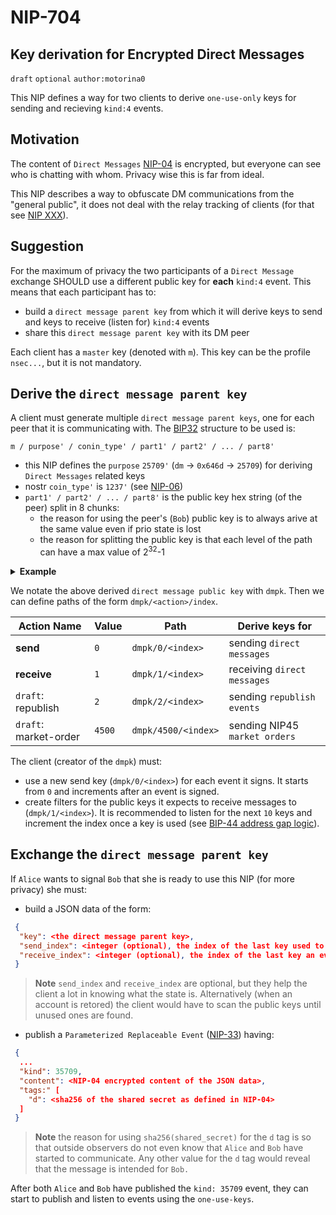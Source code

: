 NIP-704
======

Key derivation for Encrypted Direct Messages
-----------------------------------

`draft` `optional` `author:motorina0`

This NIP defines a way for two clients to derive `one-use-only` keys for sending and recieving `kind:4` events.

## Motivation
The content of `Direct Messages` [NIP-04](https://github.com/nostr-protocol/nips/blob/master/04.md) is encrypted, but everyone can see who is chatting with whom. Privacy wise this is far from ideal.

This NIP describes a way to obfuscate DM communications from the "general public", it does not deal with the relay tracking of clients (for that see [NIP XXX](xxx)).

## Suggestion
For the maximum of privacy the two participants of a `Direct Message` exchange SHOULD use a different public key for **each** `kind:4` event.
This means that each participant has to:
 - build a `direct message parent key` from which it will derive keys to send and keys to receive (listen for) `kind:4` events
 - share this `direct message parent key` with its DM peer

Each client has a `master` key (denoted with `m`). This key can be the profile `nsec...`, but it is not mandatory.

## Derive the `direct message parent key`
A client must generate multiple `direct message parent keys`, one for each peer that it is communicating with. The [BIP32](https://github.com/bitcoin/bips/blob/master/bip-0032.mediawiki) structure to be used is:
```
m / purpose' / conin_type' / part1' / part2' / ... / part8'
```

- this NIP defines the `purpose` `25709'` (`dm` -> `0x646d` -> `25709`) for deriving `Direct Messages` related keys
- nostr `coin_type'` is `1237'` (see [NIP-06](https://github.com/nostr-protocol/nips/blob/master/06.md))
- `part1' / part2' / ... / part8'` is the public key hex string (of the peer) split in 8 chunks:
  - the reason for using the peer's (`Bob`) public key is to always arive at the same value even if prio state is lost
  - the reason for splitting the public key is that each level of the path can have a max value of 2<sup>32</sup>-1 

 
<details>
 <summary><b>Example</b></summary> 
If Alice wants to build he <code>dm parent key</code> for Bob then she has to:
 <ul>
  <li>get the public key of `Bob` (in hex). Eg: <code>3bf0c63fcb93463407af97a5e5ee64fa883d107ef9e558472c4eb9aaaefa459d</code></li>
  <li>split the public key hex string in 8 chunks:</li>
       - <code>3bf0c63f</code>, <code>cb934634</code>, <code>07af97a5</code>, <code>e5ee64fa</code>, <code>883d107e</code>, <code>f9e55847</code>, <code>2c4eb9aa</code>, <code>aefa459d</code>
  <li>derive the <code>dm parent key</code>: <code>m/25709'/1237'/3bf0c63f'/cb934634'/.../aefa459d'</code></li>
 </ul>
</details>

We notate the above derived `direct message public key` with  `dmpk`. Then we can define paths of the form `dmpk/<action>/index`.

| Action Name           | Value  | Path                | Derive keys for                   |
|-----------------------|--------|---------------------|-----------------------------------|
| **send**              | `0`    | `dmpk/0/<index>`    | sending `direct messages`         |
| **receive**           | `1`    | `dmpk/1/<index>`    | receiving `direct messages`       |
| `draft`: republish    | `2`    | `dmpk/2/<index>`    | sending `republish events`        |
| `draft`: market-order | `4500` | `dmpk/4500/<index>` | sending NIP45 `market orders`     |

The client (creator of the `dmpk`) must:
 - use a new send key (`dmpk/0/<index>`) for each event it signs. It starts from `0` and increments after an event is signed.
 - create filters for the public keys it expects to receive messages to (`dmpk/1/<index>`). It is recommended to listen for the next `10` keys and increment the index once a key is used (see [BIP-44 address gap logic](https://github.com/bitcoin/bips/blob/master/bip-0044.mediawiki#user-content-Address_gap_limit)).

## Exchange the `direct message parent key`
If `Alice` wants to signal `Bob` that she is ready to use this NIP (for more privacy) she must:
 - build a JSON data of the form:
```json
 {
  "key": <the direct message parent key>,
  "send_index": <integer (optional), the index of the last key used to sign an event>,
  "receive_index": <integer (optional), the index of the last key an event was received to>,
 }
 ```
  > **Note** `send_index` and `receive_index` are optional, but they help the client a lot in knowing what the state is. Alternatively (when an account is retored) the client would have to scan the public keys until unused ones are found.
 
 - publish a `Parameterized Replaceable Event` ([NIP-33](https://github.com/nostr-protocol/nips/blob/master/33.md)) having:

```json
 {
  ...
  "kind": 35709,
  "content": <NIP-04 encrypted content of the JSON data>,
  "tags:" [
    "d": <sha256 of the shared secret as defined in NIP-04>
  ]
 }
```
 
 > **Note** the reason for using `sha256(shared_secret)` for the `d` tag is so that outside observers do not even know that `Alice` and `Bob` have started to communicate. Any other value for the `d` tag would reveal that the message is intended for `Bob.`
 
 After both `Alice` and `Bob` have published the `kind: 35709` event, they can start to publish and listen to events using the `one-use-keys`.
